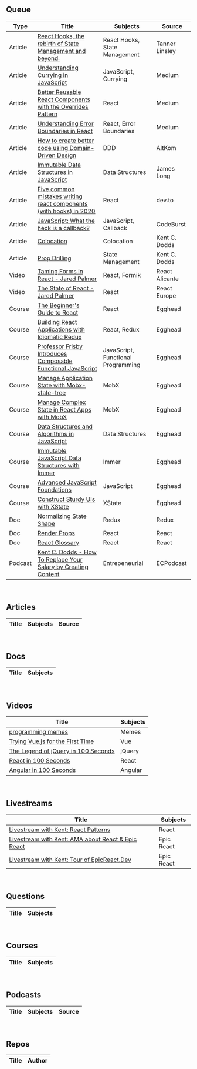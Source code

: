 ## Queue
| Type | Title | Subjects | Source |
|------|-------|----------|--------|
|Article|[React Hooks, the rebirth of State Management and beyond.](https://tannerlinsley.com/blog/react-hooks-the-rebirth-of-state-management)|React Hooks, State Management|Tanner Linsley|
|Article|[Understanding Currying in JavaScript](https://blog.bitsrc.io/understanding-currying-in-javascript-ceb2188c339)|JavaScript, Currying|Medium|
|Article|[Better Reusable React Components with the Overrides Pattern](https://medium.com/@dschnr/better-reusable-react-components-with-the-overrides-pattern-9eca2339f646)|React|Medium|
|Article|[Understanding Error Boundaries in React](https://blog.bitsrc.io/understanding-error-boundaries-in-react-e58f15ae1f38)|React, Error Boundaries|Medium|
|Article|[How to create better code using Domain-Driven Design](https://altkomsoftware.pl/en/blog/create-better-code-using-domain-driven-design/)|DDD|AltKom|
|Article|[Immutable Data Structures in JavaScript](https://jlongster.com/Using-Immutable-Data-Structures-in-JavaScript)|Data Structures|James Long|
|Article|[Five common mistakes writing react components (with hooks) in 2020](https://dev.to/lowe1111/five-common-mistakes-writing-react-components-with-hooks-in-2020-2ac3)|React|dev.to|
|Article|[JavaScript: What the heck is a callback?](https://codeburst.io/javascript-what-the-heck-is-a-callback-aba4da2deced)|JavaScript, Callback|CodeBurst|
|Article|[Colocation](https://kentcdodds.com/blog/colocation)|Colocation|Kent C. Dodds|
|Article|[Prop Drilling](https://kentcdodds.com/blog/prop-drilling)|State Management|Kent C. Dodds|
|Video|[Taming Forms in React - Jared Palmer](https://www.youtube.com/watch?v=oiNtnehlaTo)|React, Formik|React Alicante|
|Video|[The State of React - Jared Palmer](https://www.youtube.com/watch?v=u_0ZMiQZr0k)|React|React Europe|
|Course|[The Beginner's Guide to React](https://egghead.io/courses/the-beginner-s-guide-to-react)|React|Egghead|
|Course|[Building React Applications with Idiomatic Redux](https://egghead.io/courses/building-react-applications-with-idiomatic-redux)|React, Redux|Egghead|
|Course|[Professor Frisby Introduces Composable Functional JavaScript](https://egghead.io/courses/professor-frisby-introduces-composable-functional-javascript)|JavaScript, Functional Programming|Egghead|
|Course|[Manage Application State with Mobx-state-tree](https://egghead.io/courses/manage-application-state-with-mobx-state-tree)|MobX|Egghead|
|Course|[Manage Complex State in React Apps with MobX](https://egghead.io/courses/manage-complex-state-in-react-apps-with-mobx)|MobX|Egghead|
|Course|[Data Structures and Algorithms in JavaScript](https://egghead.io/courses/data-structures-and-algorithms-in-javascript)|Data Structures|Egghead|
|Course|[Immutable JavaScript Data Structures with Immer](https://egghead.io/courses/immutable-javascript-data-structures-with-immer)|Immer|Egghead|
|Course|[Advanced JavaScript Foundations](https://egghead.io/courses/advanced-javascript-foundations)|JavaScript|Egghead|
|Course|[Construct Sturdy UIs with XState](https://egghead.io/courses/construct-sturdy-uis-with-xstate)|XState|Egghead|
|Doc|[Normalizing State Shape](https://redux.js.org/recipes/structuring-reducers/normalizing-state-shape/)|Redux|Redux|
|Doc|[Render Props](https://reactjs.org/docs/render-props.html)|React|React|
|Doc|[React Glossary](https://reactjs.org/docs/glossary.html)|React|React|
|Podcast|[Kent C. Dodds - How To Replace Your Salary by Creating Content](https://www.ecpodcast.io/episodes/19-kent-c-dodds-how-to-replace-your-salary-by-creating-content)|Entrepeneurial|ECPodcast|

&nbsp;&nbsp;&nbsp;

## Articles

| Title | Subjects | Source |
|-------|---------|--------|

&nbsp;&nbsp;&nbsp;

## Docs
| Title | Subjects |
|-------|----------|

&nbsp;&nbsp;&nbsp;

## Videos
| Title | Subjects |
|-------|---------|
|[programming memes](https://www.youtube.com/watch?v=6i-cagHpBcs)|Memes|
|[Trying Vue.js for the First Time](https://www.youtube.com/watch?v=3OhLUYNw0TI)|Vue|
|[The Legend of jQuery in 100 Seconds](https://www.youtube.com/watch?v=UU-GebNqdbg)|jQuery|
|[React in 100 Seconds](https://www.youtube.com/watch?v=Tn6-PIqc4UM)|React|
|[Angular in 100 Seconds](https://www.youtube.com/watch?v=Ata9cSC2WpM)|Angular|

&nbsp;&nbsp;&nbsp;

## Livestreams
| Title | Subjects |
|-------|---------|
|[Livestream with Kent: React Patterns](https://www.youtube.com/watch?v=WV0UUcSPk-0)|React|
|[Livestream with Kent: AMA about React & Epic React](https://www.youtube.com/watch?v=gl4X59r6FnE)|Epic React|
|[Livestream with Kent: Tour of EpicReact.Dev](https://www.youtube.com/watch?v=U-DFEZXbnkE)|Epic React|


&nbsp;&nbsp;&nbsp;

## Questions
| Title | Subjects |
|-------|---------|


&nbsp;&nbsp;&nbsp;

## Courses
| Title | Subjects |
|-------|---------|


&nbsp;&nbsp;&nbsp;

## Podcasts
| Title | Subjects | Source |
|-------|---------|--------|


&nbsp;&nbsp;&nbsp;

## Repos
| Title | Author |
|-------|--------|


